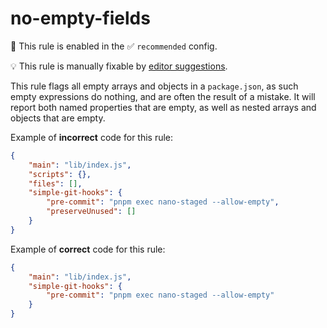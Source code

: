 # no-empty-fields

💼 This rule is enabled in the ✅ `recommended` config.

💡 This rule is manually fixable by [editor suggestions](https://eslint.org/docs/latest/use/core-concepts#rule-suggestions).

<!-- end auto-generated rule header -->

This rule flags all empty arrays and objects in a `package.json`,
as such empty expressions do nothing, and are often the result of a mistake.
It will report both named properties that are empty, as well as nested arrays and objects
that are empty.

Example of **incorrect** code for this rule:

```json
{
	"main": "lib/index.js",
	"scripts": {},
	"files": [],
	"simple-git-hooks": {
		"pre-commit": "pnpm exec nano-staged --allow-empty",
		"preserveUnused": []
	}
}
```

Example of **correct** code for this rule:

```json
{
	"main": "lib/index.js",
	"simple-git-hooks": {
		"pre-commit": "pnpm exec nano-staged --allow-empty"
	}
}
```
